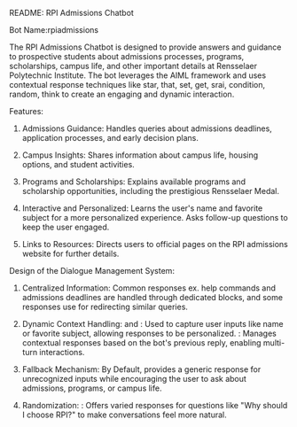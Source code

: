 README: RPI Admissions Chatbot

Bot Name:rpiadmissions

The RPI Admissions Chatbot is designed to provide answers and guidance to prospective students about admissions processes, programs, scholarships, campus life, and other important details at Rensselaer Polytechnic
Institute. The bot leverages the AIML framework and uses contextual response techniques like star, that, set, get, srai, condition, random, think to create an engaging and dynamic interaction.

Features:
1. Admissions Guidance:
Handles queries about admissions deadlines, application processes, and early decision plans.

3. Campus Insights:
Shares information about campus life, housing options, and student activities.
4. Programs and Scholarships:
Explains available programs and scholarship opportunities, including the prestigious Rensselaer Medal.
5. Interactive and Personalized:
Learns the user's name and favorite subject for a more personalized experience.
Asks follow-up questions to keep the user engaged.
6. Links to Resources:
Directs users to official pages on the RPI admissions website for further details.

Design of the Dialogue Management System:

  1. Centralized Information: Common responses ex. help commands and admissions deadlines are handled through dedicated <category> blocks, and some responses use <srai> for redirecting similar queries.

  2. Dynamic Context Handling:<set> and <get>: Used to capture user inputs like name or favorite subject, allowing responses to be personalized.
<that>: Manages contextual responses based on the bot's previous reply, enabling multi-turn interactions.

  3. Fallback Mechanism: By Default, provides a generic response for unrecognized inputs while encouraging the user to ask about admissions, programs, or campus life.

  4. Randomization: <random>: Offers varied responses for questions like "Why should I choose RPI?" to make conversations feel more natural.
